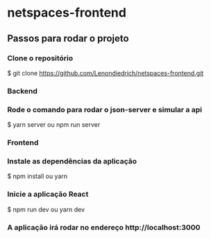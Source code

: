 # netspaces-frontend

## Passos para rodar o projeto

### Clone o repositório

$ git clone https://github.com/Lenondiedrich/netspaces-frontend.git

### Backend

### Rode o comando para rodar o json-server e simular a api

$ yarn server ou npm run server

### Frontend

### Instale as dependências da aplicação

$ npm install ou yarn

### Inicie a aplicação React

$ npm run dev ou yarn dev

### A aplicação irá rodar no endereço http://localhost:3000
